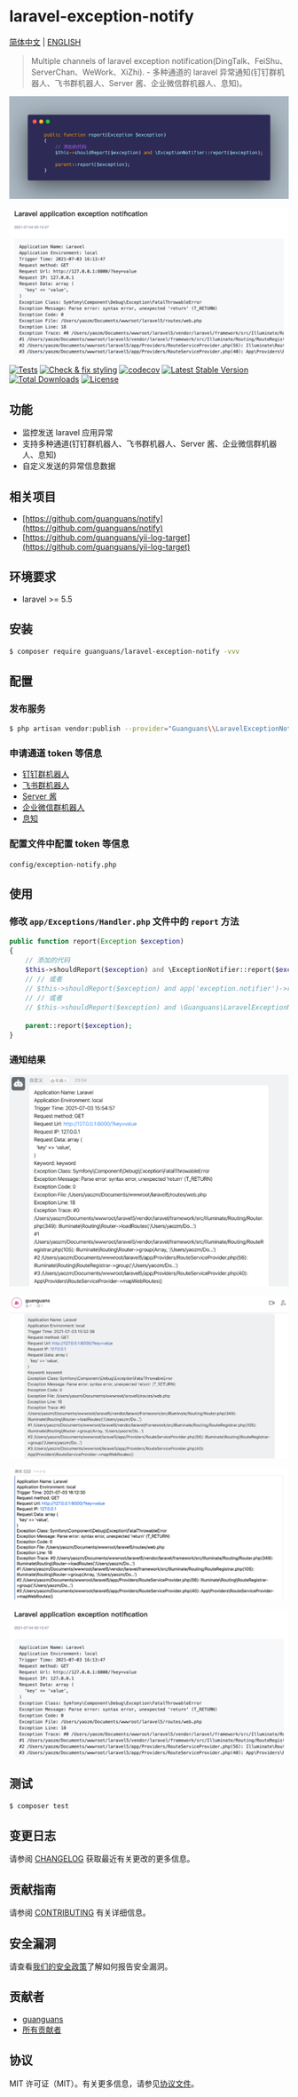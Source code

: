 # laravel-exception-notify

[简体中文](README.md) | [ENGLISH](README_en.md)

> Multiple channels of laravel exception notification(DingTalk、FeiShu、ServerChan、WeWork、XiZhi). - 多种通道的 laravel 异常通知(钉钉群机器人、飞书群机器人、Server 酱、企业微信群机器人、息知)。

![usage](docs/usage.png)

![息知](docs/xiZhi.png)

[![Tests](https://github.com/guanguans/laravel-exception-notify/workflows/Tests/badge.svg)](https://github.com/guanguans/laravel-exception-notify/actions)
[![Check & fix styling](https://github.com/guanguans/laravel-exception-notify/workflows/Check%20&%20fix%20styling/badge.svg)](https://github.com/guanguans/laravel-exception-notify/actions)
[![codecov](https://codecov.io/gh/guanguans/laravel-exception-notify/branch/main/graph/badge.svg?token=URGFAWS6S4)](https://codecov.io/gh/guanguans/laravel-exception-notify)
[![Latest Stable Version](https://poser.pugx.org/guanguans/laravel-exception-notify/v)](//packagist.org/packages/guanguans/laravel-exception-notify)
[![Total Downloads](https://poser.pugx.org/guanguans/laravel-exception-notify/downloads)](//packagist.org/packages/guanguans/laravel-exception-notify)
[![License](https://poser.pugx.org/guanguans/laravel-exception-notify/license)](//packagist.org/packages/guanguans/laravel-exception-notify)

## 功能

* 监控发送 laravel 应用异常
* 支持多种通道(钉钉群机器人、飞书群机器人、Server 酱、企业微信群机器人、息知)
* 自定义发送的异常信息数据

## 相关项目

* [https://github.com/guanguans/notify](https://github.com/guanguans/notify)
* [https://github.com/guanguans/yii-log-target](https://github.com/guanguans/yii-log-target)

## 环境要求

* laravel >= 5.5

## 安装

``` bash
$ composer require guanguans/laravel-exception-notify -vvv
```

## 配置

### 发布服务

``` bash
$ php artisan vendor:publish --provider="Guanguans\\LaravelExceptionNotify\\ExceptionNotifyServiceProvider"
```

### 申请通道 token 等信息

* [钉钉群机器人](https://developers.dingtalk.com/document/app/custom-robot-access)
* [飞书群机器人](https://www.feishu.cn/hc/zh-CN/articles/360024984973)
* [Server 酱](https://sct.ftqq.com)
* [企业微信群机器人](https://work.weixin.qq.com/help?doc_id=13376)
* [息知](https://xz.qqoq.net/#/index)

### 配置文件中配置 token 等信息

`config/exception-notify.php`

## 使用

### 修改 `app/Exceptions/Handler.php` 文件中的 `report` 方法

``` php
public function report(Exception $exception)
{
    // 添加的代码
    $this->shouldReport($exception) and \ExceptionNotifier::report($exception);
    // // 或者
    // $this->shouldReport($exception) and app('exception.notifier')->report($exception);
    // // 或者
    // $this->shouldReport($exception) and \Guanguans\LaravelExceptionNotify\Facades\Notifier::report($exception);

    parent::report($exception);
}
```

### 通知结果

![钉钉群机器人](docs/dingTalk.png)

![飞书群机器人](docs/feiShu.png)

![企业微信群机器人](docs/weWork.png)

![息知](docs/xiZhi.png)

## 测试

``` bash
$ composer test
```

## 变更日志

请参阅 [CHANGELOG](CHANGELOG.md) 获取最近有关更改的更多信息。

## 贡献指南

请参阅 [CONTRIBUTING](.github/CONTRIBUTING.md) 有关详细信息。

## 安全漏洞

请查看[我们的安全政策](../../security/policy)了解如何报告安全漏洞。

## 贡献者

* [guanguans](https://github.com/guanguans)
* [所有贡献者](../../contributors)

## 协议

MIT 许可证（MIT）。有关更多信息，请参见[协议文件](LICENSE)。
